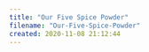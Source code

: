 ```yaml
---
title: "Our Five Spice Powder"
filename: "Our-Five-Spice-Powder"
created: 2020-11-08 21:12:44
---
```

